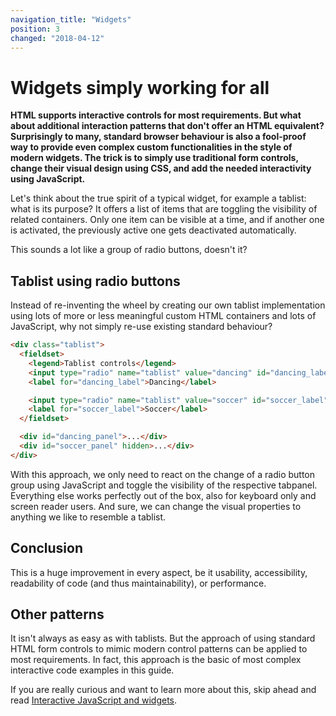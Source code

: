 ```yaml
---
navigation_title: "Widgets"
position: 3
changed: "2018-04-12"
---
```


# Widgets simply working for all

**HTML supports interactive controls for most requirements. But what about additional interaction patterns that don't offer an HTML equivalent? Surprisingly to many, standard browser behaviour is also a fool-proof way to provide even complex custom functionalities in the style of modern widgets. The trick is to simply use traditional form controls, change their visual design using CSS, and add the needed interactivity using JavaScript.**

Let's think about the true spirit of a typical widget, for example a tablist: what is its purpose? It offers a list of items that are toggling the visibility of related containers. Only one item can be visible at a time, and if another one is activated, the previously active one gets deactivated automatically.

This sounds a lot like a group of radio buttons, doesn't it?

## Tablist using radio buttons

Instead of re-inventing the wheel by creating our own tablist implementation using lots of more or less meaningful custom HTML containers and lots of JavaScript, why not simply re-use existing standard behaviour?

```html
<div class="tablist">
  <fieldset>
    <legend>Tablist controls</legend>
    <input type="radio" name="tablist" value="dancing" id="dancing_label" checked />
    <label for="dancing_label">Dancing</label>

    <input type="radio" name="tablist" value="soccer" id="soccer_label" />
    <label for="soccer_label">Soccer</label>
  </fieldset>

  <div id="dancing_panel">...</div>
  <div id="soccer_panel" hidden>...</div>
</div>
```

With this approach, we only need to react on the change of a radio button group using JavaScript and toggle the visibility of the respective tabpanel. Everything else works perfectly out of the box, also for keyboard only and screen reader users. And sure, we can change the visual properties to anything we like to resemble a tablist.

## Conclusion

This is a huge improvement in every aspect, be it usability, accessibility, readability of code (and thus maintainability), or performance.

## Other patterns

It isn't always as easy as with tablists. But the approach of using standard HTML form controls to mimic modern control patterns can be applied to most requirements. In fact, this approach is the basic of most complex interactive code examples in this guide.

If you are really curious and want to learn more about this, skip ahead and read [Interactive JavaScript and widgets](/pages/examples/widgets).